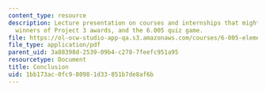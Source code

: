 ```yaml
---
content_type: resource
description: Lecture presentation on courses and internships that might follow 6.005,
  winners of Project 3 awards, and the 6.005 quiz game.
file: https://ol-ocw-studio-app-qa.s3.amazonaws.com/courses/6-005-elements-of-software-construction-fall-2008/1bb173ac0fc980981d33851b7de8af6b_MIT6_005f08_lec23.pdf
file_type: application/pdf
parent_uid: 3a88398d-2539-09b4-c278-7feefc951a95
resourcetype: Document
title: Conclusion
uid: 1bb173ac-0fc9-8098-1d33-851b7de8af6b
---
```

